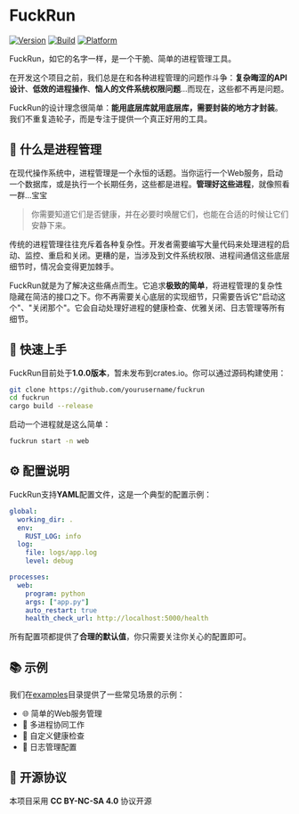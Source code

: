 # FuckRun

[![Version](https://img.shields.io/badge/version-1.0.0-1E88E5.svg?style=flat-square)]()
[![Build](https://img.shields.io/badge/build-passing-00C853.svg?style=flat-square)]()
[![Platform](https://img.shields.io/badge/platform-Windows%20|%20Linux%20|%20macOS-7E57C2.svg?style=flat-square)]()


FuckRun，如它的名字一样，是一个干脆、简单的进程管理工具。

在开发这个项目之前，我们总是在和各种进程管理的问题作斗争：**复杂晦涩的API设计**、**低效的进程操作**、**恼人的文件系统权限问题**...而现在，这些都不再是问题。

FuckRun的设计理念很简单：**能用底层库就用底层库，需要封装的地方才封装**。我们不重复造轮子，而是专注于提供一个真正好用的工具。

## 🎯 什么是进程管理

在现代操作系统中，进程管理是一个永恒的话题。当你运行一个Web服务，启动一个数据库，或是执行一个长期任务，这些都是进程。**管理好这些进程**，就像照看一群...宝宝

> 你需要知道它们是否健康，并在必要时唤醒它们，也能在合适的时候让它们安静下来。

传统的进程管理往往充斥着各种复杂性。开发者需要编写大量代码来处理进程的启动、监控、重启和关闭。更糟的是，当涉及到文件系统权限、进程间通信这些底层细节时，情况会变得更加棘手。

FuckRun就是为了解决这些痛点而生。它追求**极致的简单**，将进程管理的复杂性隐藏在简洁的接口之下。你不再需要关心底层的实现细节，只需要告诉它"启动这个"、"关闭那个"。它会自动处理好进程的健康检查、优雅关闭、日志管理等所有细节。

## 🚀 快速上手

FuckRun目前处于**1.0.0版本**，暂未发布到crates.io。你可以通过源码构建使用：

```bash
git clone https://github.com/yourusername/fuckrun
cd fuckrun
cargo build --release
```

启动一个进程就是这么简单：

```bash
fuckrun start -n web
```

## ⚙️ 配置说明

FuckRun支持**YAML**配置文件，这是一个典型的配置示例：

```yaml
global:
  working_dir: .
  env:
    RUST_LOG: info
  log:
    file: logs/app.log
    level: debug

processes:
  web:
    program: python
    args: ["app.py"]
    auto_restart: true
    health_check_url: http://localhost:5000/health
```

所有配置项都提供了**合理的默认值**，你只需要关注你关心的配置即可。

## 📚 示例

我们在[examples](examples)目录提供了一些常见场景的示例：

- 🌐 简单的Web服务管理
- 🔗 多进程协同工作
- 🏥 自定义健康检查
- 📝 日志管理配置

## 📄 开源协议

本项目采用 **CC BY-NC-SA 4.0** 协议开源
